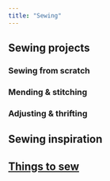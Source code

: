 ```yaml
---
title: "Sewing"
---
```


## Sewing projects
### Sewing from scratch

### Mending & stitching

### Adjusting & thrifting


## Sewing inspiration

## [Things to sew](sewing/Things%20to%20sew.md)

